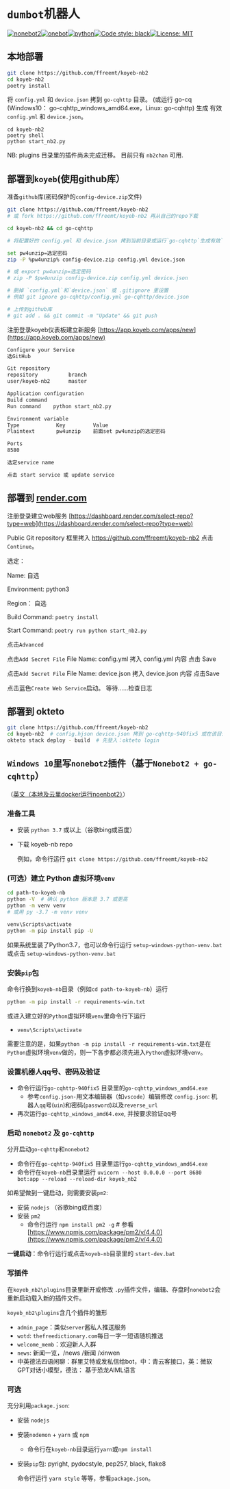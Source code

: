 # `dumbot`机器人
[![nonebot2](https://img.shields.io/static/v1?label=nonebot&message=v2.0.0b4&color=green)](https://v2.nonebot.dev/)[![onebot](https://img.shields.io/static/v1?label=driver&message=onebot&color=green)](https://v2.nonebot.dev/guide/cqhttp-guide.html)[![python](https://img.shields.io/static/v1?label=python+&message=3.7%2B&color=blue)](https://img.shields.io/static/v1?label=python+&message=3.7%2B&color=blue)[![Code style: black](https://img.shields.io/badge/code%20style-black-000000.svg)](https://github.com/psf/black)[![License: MIT](https://img.shields.io/badge/License-MIT-yellow.svg)](https://opensource.org/licenses/MIT)

## 本地部署
```bash
git clone https://github.com/ffreemt/koyeb-nb2
cd koyeb-nb2
poetry install
```
将 `config.yml` 和 `device.json` 拷到 `go-cqhttp` 目录。 (或运行 go-cq (Windows10： go-cqhttp_windows_amd64.exe，Linux: go-cqhttp) 生成 有效`config.yml` 和 `device.json`。
```
cd koyeb-nb2
poetry shell
python start_nb2.py
```

NB: plugins 目录里的插件尚未完成迁移。 目前只有 `nb2chan` 可用.

## 部署到`koyeb`(使用github库）

准备`github`库(密码保护的`config-device.zip`文件)
```bash
git clone https://github.com/ffreemt/koyeb-nb2
# 或 fork https://github.com/ffreemt/koyeb-nb2 再从自己的repo下载

cd koyeb-nb2 && cd go-cqhttp

# 将配置好的 config.yml 和 device.json 拷到当前目录或运行`go-cqhttp`生成有效`config.yml`和`device.json`

set pw4unzip=选定密码
zip -P %pw4unzip% config-device.zip config.yml device.json

# 或 export pw4unzip=选定密码
# zip -P $pw4unzip config-device.zip config.yml device.json

# 删掉 `config.yml`和`device.json` 或 .gitignore 里设置
# 例如 git ignore go-cqhttp/config.yml go-cqhttp/device.json

# 上传到github库
# git add . && git commit -m "Update" && git push
```

注册登录koyeb仪表板建立新服务 [https://app.koyeb.com/apps/new](https://app.koyeb.com/apps/new)
```bash
Configure your Service
选GitHub

Git repository
repository          branch
user/koyeb-nb2      master

Application configuration
Build command
Run command    python start_nb2.py

Environment variable
Type            Key         Value
Plaintext       pw4unzip    前面set pw4unzip的选定密码

Ports
8580

选定service name

点击 start service 或 update service

```


## 部署到 [render.com](https://dashboard.render.com/)
注册登录建立web服务
[https://dashboard.render.com/select-repo?type=web](https://dashboard.render.com/select-repo?type=web)

Public Git repository 框里拷入 https://github.com/ffreemt/koyeb-nb2 点击`Continue`。

选定：

Name: 自选

Environment: python3

Region： 自选

Build Command: ``poetry install``

Start Command: ``poetry run python start_nb2.py``

点击`Advanced`

点击`Add Secret File`
    File Name: config.yml
    拷入 config.yml 内容
    点击 Save

点击`Add Secret File`
    File Name: device.json
    拷入 device.json 内容
    点击Save

点击蓝色`Create Web Service`启动。 等待……检查日志

## 部署到 okteto
```bash
git clone https://github.com/ffreemt/koyeb-nb2
cd koyeb-nb2  # config.hjson device.json 拷到 go-cqhttp-940fix5 或在该目录里就地生成，config.hjson的reverse_url端口设为8680, reverse_url: ws://127.0.0.1:8680/cqhttp/ws
okteto stack deploy - build  # 先登入：okteto login
```

## `Windows 10`里写`nonebot2`插件（基于`Nonebot2 + go-cqhttp`）

（[英文（本地及云里docker运行noenbot2）](https://github.com/ffreemt/koyeb-nb2/blob/master/README.md)）

### 准备工具
*   安装 `python 3.7` 或以上（谷歌bing或百度）
*  下载 koyeb-nb repo

    例如，命令行运行 `git clone https://github.com/ffreemt/koyeb-nb2`

### (可选）建立 Python 虚拟环境`venv`
```bash
cd path-to-koyeb-nb
python -V  # 确认 python 版本是 3.7 或更高
python -m venv venv
# 或用 py -3.7 -m venv venv

venv\Scripts\activate
python -m pip install pip -U
```
如果系统里装了Python3.7，也可以命令行运行 `setup-windows-python-venv.bat` 或点击 `setup-windows-python-venv.bat`

### 安装`pip`包
命令行换到`koyeb-nb`目录（例如`cd path-to-koyeb-nb`）运行
```bash
python -m pip install -r requirements-win.txt
```

或进入建立好的`Python`虚拟环境`venv`里命令行下运行

*   `venv\Scripts\activate`

需要注意的是，如果`python -m pip install -r requirements-win.txt`是在`Python`虚拟环境`venv`做的，则一下各步都必须先进入`Python`虚拟环境`venv`。

###   设置机器人qq号、密码及验证
* 命令行运行`go-cqhttp-940fix5` 目录里的`go-cqhttp_windows_amd64.exe`
    * 参考`config.json-`用文本编辑器（如`vscode`）编辑修改 `config.json`: 机器人`qq`号(`uin`)和密码(`password`)以及``reverse_url``
* 再次运行`go-cqhttp_windows_amd64.exe`, 并按要求验证qq号

### 启动 `nonebot2` 及 `go-cqhttp`
分开启动`go-cqhttp`和`nonebot2`
*   命令行在`go-cqhttp-940fix5` 目录里运行`go-cqhttp_windows_amd64.exe`
*   命令行在`koyeb-nb`目录里运行 `uvicorn --host 0.0.0.0 --port 8680 bot:app --reload --reload-dir koyeb_nb2`

如希望做到一键启动，则需要安装`pm2`:
*   安装 `nodejs` （谷歌bing或百度）
*   安装 `pm2`
    *  命令行运行 `npm install pm2 -g`  # 参看[https://www.npmjs.com/package/pm2/v/4.4.0](https://www.npmjs.com/package/pm2/v/4.4.0)

**一键启动**：命令行运行或点击`koyeb-nb`目录里的
    `start-dev.bat`

### 写插件
在`koyeb_nb2\plugins`目录里新开或修改 `.py`插件文件，编辑、存盘时`nonebot2`会重新启动载入新的插件文件。

`koyeb_nb2\plugins`含几个插件的雏形
*   `admin_page`：类似`server`酱私人推送服务
*   `wotd`: `thefreedictionary.com`每日一字一短语随机推送
*   `welcome_memb`：欢迎新人入群
*   `news`: 新闻一览，/news /新闻 /xinwen
*   中英德法四语闲聊：群里艾特或发私信给bot，中：青云客接口，英：微软GPT对话小模型，德法： 基于恐龙AIML语言

### 可选

充分利用`package.json`:

*  安装 `nodejs`
*  安装`nodemon` + `yarn` 或 `npm`
    *   命令行在`koyeb-nb`目录运行`yarn`或`npm install`
*  安装`pip`包: pyright, pydocstyle, pep257, black, flake8

    命令行运行 `yarn style` 等等，参看`package.json`。
